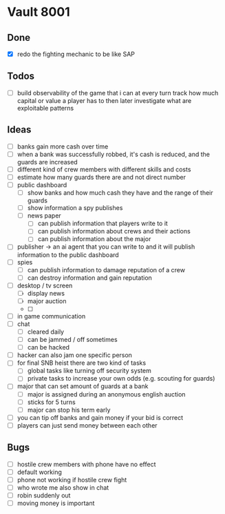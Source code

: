 # Vault 8001
## Done
- [x] redo the fighting mechanic to be like SAP

## Todos
- [ ] build observability of the game that i can at every turn track how much capital or value a player has to then later investigate what are exploitable patterns

## Ideas
- [ ] banks gain more cash over time
- [ ] when a bank was successfully robbed, it's cash is reduced, and the guards are increased
- [ ] different kind of crew members with different skills and costs
- [ ] estimate how many guards there are and not direct number
- [ ] public dashboard
  - [ ] show banks and how much cash they have and the range of their guards
  - [ ] show information a spy publishes
  - [ ] news paper
    - [ ] can publish information that players write to it
    - [ ] can publish information about crews and their actions
    - [ ] can publish information about the major
- [ ] publisher -> an ai agent that you can write to and it will publish information to the public dashboard
- [ ] spies
  - [ ] can publish information to damage reputation of a crew
  - [ ] can destroy information and gain reputation
- [ ] desktop / tv screen
  - [ ] display news
  - [ ] major auction
  - [ ] 
- [ ] in game communication
- [ ] chat
  - [ ] cleared daily
  - [ ] can be jammed / off sometimes
  - [ ] can be hacked
- [ ] hacker can also jam one specific person
- [ ] for final SNB heist there are two kind of tasks
  - [ ] global tasks like turning off security system
  - [ ] private tasks to increase your own odds (e.g. scouting for guards)
- [ ] major that can set amount of guards at a bank
  - [ ] major is assigned during an anonymous english auction
  - [ ] sticks for 5 turns
  - [ ] major can stop his term early
- [ ] you can tip off banks and gain money if your bid is correct
- [ ] players can just send money between each other

## Bugs
- [ ] hostile crew members with phone have no effect
- [ ] default working
- [ ] phone not working if hostile crew fight
- [ ] who wrote me also show in chat
- [ ] robin suddenly out
- [ ] moving money is important